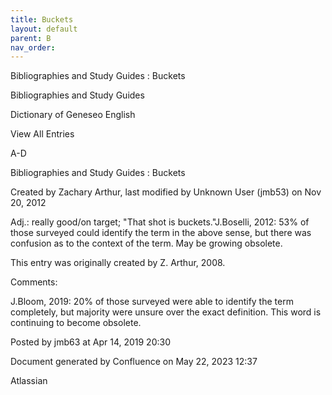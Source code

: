```yaml
---
title: Buckets
layout: default
parent: B
nav_order:
---
```


Bibliographies and Study Guides : Buckets

Bibliographies and Study Guides

Dictionary of Geneseo English

View All Entries

A-D

Bibliographies and Study Guides : Buckets

Created by  Zachary Arthur, last modified by  Unknown User (jmb53) on Nov 20, 2012

Adj.: really good/on target; &quot;That shot is buckets.&quot;J.Boselli, 2012: 53% of those surveyed could identify the term in the above sense, but there was confusion as to the context of the term. May be growing obsolete.

This entry was originally created by Z. Arthur, 2008.

Comments:

J.Bloom, 2019: 20% of those surveyed were able to identify the term completely, but majority were unsure over the exact definition. This word is continuing to become obsolete.

Posted by jmb63 at Apr 14, 2019 20:30

Document generated by Confluence on May 22, 2023 12:37

Atlassian
